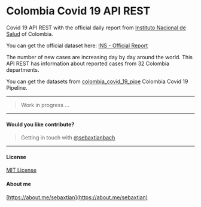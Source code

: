 # Colombia Covid 19 API REST
Covid 19 API REST with the official daily report from [Instituto Nacional de Salud](https://www.ins.gov.co/Noticias/Paginas/Coronavirus.aspx) of Colombia.

You can get the official dataset here: [INS - Official Report](https://e.infogram.com/api/live/flex/bc384047-e71c-47d9-b606-1eb6a29962e3/664bc407-2569-4ab8-b7fb-9deb668ddb7a)

The number of new cases are increasing day by day around the world. This API REST has information about reported cases from 32 Colombia departments.

You can get the datasets from [colombia_covid_19_pipe](https://github.com/sebaxtian/colombia_covid_19_pipe) Colombia Covid 19 Pipeline.

---

> Work in progress ...

---

#### Would you like contribute?

> Getting in touch with [@sebaxtianbach](https://twitter.com/sebaxtianbach)

---

#### License

[MIT License](./LICENSE)

#### About me

[https://about.me/sebaxtian](https://about.me/sebaxtian)
